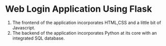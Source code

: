# Web Login Application Using Flask

1. The frontend of the application incorporates HTML,CSS and a little bit of Javascript.
2. The backend of the application incorporates Python at its core with an 
integrated SQL database. 



